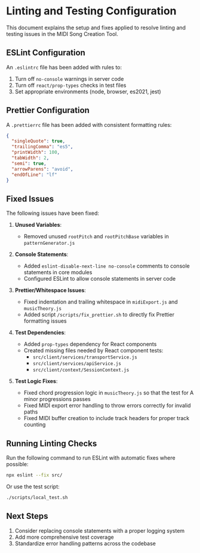 # Linting and Testing Configuration

This document explains the setup and fixes applied to resolve linting and testing issues in the MIDI Song Creation Tool.

## ESLint Configuration

An `.eslintrc` file has been added with rules to:

1. Turn off `no-console` warnings in server code
2. Turn off `react/prop-types` checks in test files
3. Set appropriate environments (node, browser, es2021, jest)

## Prettier Configuration

A `.prettierrc` file has been added with consistent formatting rules:

```json
{
  "singleQuote": true,
  "trailingComma": "es5",
  "printWidth": 100,
  "tabWidth": 2,
  "semi": true,
  "arrowParens": "avoid",
  "endOfLine": "lf"
}
```

## Fixed Issues

The following issues have been fixed:

1. **Unused Variables**:
   - Removed unused `rootPitch` and `rootPitchBase` variables in `patternGenerator.js`

2. **Console Statements**:
   - Added `eslint-disable-next-line no-console` comments to console statements in core modules
   - Configured ESLint to allow console statements in server code

3. **Prettier/Whitespace Issues**:
   - Fixed indentation and trailing whitespace in `midiExport.js` and `musicTheory.js`
   - Added script `/scripts/fix_prettier.sh` to directly fix Prettier formatting issues

4. **Test Dependencies**:
   - Added `prop-types` dependency for React components
   - Created missing files needed by React component tests:
     - `src/client/services/transportService.js`
     - `src/client/services/apiService.js`
     - `src/client/context/SessionContext.js`

5. **Test Logic Fixes**:
   - Fixed chord progression logic in `musicTheory.js` so that the test for A minor progressions passes
   - Fixed MIDI export error handling to throw errors correctly for invalid paths
   - Fixed MIDI buffer creation to include track headers for proper track counting

## Running Linting Checks

Run the following command to run ESLint with automatic fixes where possible:

```bash
npx eslint --fix src/
```

Or use the test script:

```bash
./scripts/local_test.sh
```

## Next Steps

1. Consider replacing console statements with a proper logging system
2. Add more comprehensive test coverage 
3. Standardize error handling patterns across the codebase
